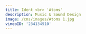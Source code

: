 ```yaml
---
title: Ident <br> 'Atoms'
description: Music & Sound Design
image: /cms/images/Atoms 1.jpg
vimeoID: '234134910'
---
```







